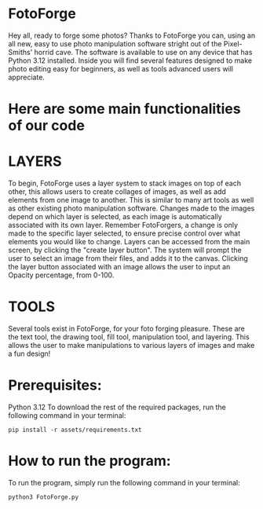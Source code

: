 # FotoForge
Hey all, ready to forge some photos? Thanks to FotoForge you can, using an all new, easy to use photo manipulation software stright out of the Pixel-Smiths' horrid cave. The software is available to use on any device that has Python 3.12 installed. Inside you will find several features designed to make photo editing easy for beginners, as well as tools advanced users will appreciate. 

# Here are some main functionalities of our code

# LAYERS
To begin, FotoForge uses a layer system to stack images on top of each other, this allows users to create collages of images, as well as add elements from one image to another. This is similar to many art tools as well as other existing photo manipulation software. Changes made to the images depend on which layer is selected, as each image is automatically associated with its own layer. Remember FotoForgers, a change is only made to the specific layer selected, to ensure precise control over what elements you would like to change. Layers can be accessed from the main screen, by clicking the "create layer button". The system will prompt the user to select an image from their files, and adds it to the canvas. Clicking the layer button associated with an image allows the user to input an Opacity percentage, from 0-100. 

# TOOLS 
Several tools exist in FotoForge, for your foto forging pleasure. These are the text tool, the drawing tool, fill tool, manipulation tool, and layering. This allows the user to make manipulations to various layers of images and make a fun design!

# Prerequisites: 
Python 3.12
To download the rest of the required packages, run the following command in your terminal:
```
pip install -r assets/requirements.txt
```
# How to run the program:

To run the program, simply run the following command in your terminal:
```
python3 FotoForge.py
```


